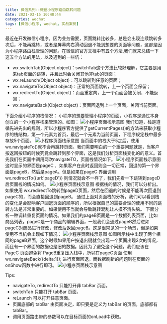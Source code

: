 ```yaml
---
title: 微信系列--微信小程序路由跳转问题
date: 2021-03-15 10:48:44
categories: wechat
tags: [微信小程序, wechat, 实战案例]
---
```

最近在开发微信小程序，因为业务需要，页面跳转比较多，总是会出现连续跳转多次后，不能再跳转，或者是屏幕向右滑动回退不能到想要的页面等问题，这都是因为小程序路由栈管理的问题。在微信的官方文档中有五个方法,我们就来总结一下这五个方法的用法，以及遇到的一些坑：

+ wx.switchTab(Object object)：switchTab这个方法比较好理解，它主要是用来tab页面的跳转，并且此时会关闭其他非tab的页面；
+ wx.reLaunch(Object object)：可以跳转到任意的页面；
+ wx.navigateTo(Object object)：正常的页面跳转，上一个页面会保留；
+ wx.redirectTo(Object object)：页面重定向，上一个页面会被关闭，不能返回；
+ wx.navigateBack(Object object)：页面回退到上一个页面，关闭当前页面。

下面介绍小程序的栈情况：
小程序的想要管理小程序的页面，小程序是通过本身创立的一个小程序栈来管理的。如图：
![小程序页面栈示意图](z-1.png)
我们知道，栈是遵循先进先出的规则，所以小程序官方提供了getCurrentPages()的方法来获取小程序的栈结构，第一个元素为首页，最后一个元素为当前页面，下程序规定栈中最多存放5个页面。
![小程序页面栈示意图](z-2.png)
当页面中的栈大于5之后，使用wx.navigateTo()就不会再跳转页面。我们需要明白的一个重要问题就是，当客户按返回按钮的时候究竟会跳转到那个界面，这是我们分析页面栈变化的的意义。首先我们在页面中调用两次navigateTO，页面栈情况如下。
![小程序页面栈示意图](z-3.png)
这时显示的界面是pageC ，如果客户在此时返回则会一切正常，回退的第一个界面是pageB，然后是pageA。但是如果在pageC 界面调用  wx.redirectTo({url:'pageD'}) 则情况就会不一样了，我们先看一下跳转到pageD后页面栈的情况如何。
![小程序页面栈示意图](z-4.png)
根据栈的情况，我们可以分析出。如果使用 wx.redirectTo跳转到pageD页面，然后在回退的时候是不能再次回退到pageC的，而会直接回退到pageB。
通过上面对页面栈的分析，我们可以看到栈的变化是会影响客户回退页面的顺序的，所以根据自己的需要合理的使用不同的跳转方法是非常重要的。如果使用不当就会导致跳转混乱让人摸不清头脑。
下面分析一种调转重复页面的情况。如果我们的pageB页面是一个数据列表页面，比如商品列表，pageC是一个商品的编辑界面，一般我们会通过pageB然后进如pageC对商品进行修改，修改后返回pageB。这是很常见的一个场景，但是如果使用不当机会出现如下情况：
![小程序页面栈示意图](z-5.png)
如图所示栈中出现了两个相同的pageB界面，这个时候如果用户按退出键就会出现一个页面出现2次的情况，而且有一个界面的数据也是旧的数据。因此为了避免这个问题，我们应该在 PageC 页面避免将 PageB重复压入栈中，所以在pageC页面 使用wx.navigateBack({delta:1}); 进行页面回退。而数据刷新的问题则在页面的onShow函数中进行即可。
![小程序页面栈示意图](z-6.png)

Tips:
+ navigateTo, redirectTo 只能打开非 tabBar 页面。
+ switchTab 只能打开 tabBar 页面。
+ reLaunch 可以打开任意页面。
+ 页面底部的 tabBar 由页面决定，即只要是定义为 tabBar 的页面，底部都有 tabBar。
+ 调用页面路由带的参数可以在目标页面的onLoad中获取。